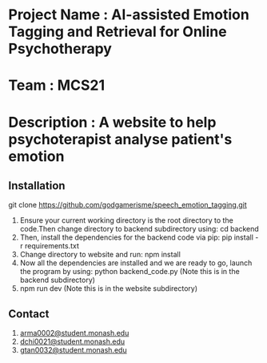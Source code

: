 # Project Name : AI-assisted Emotion Tagging and Retrieval for Online Psychotherapy

# Team : MCS21

# Description : A website to help psychoterapist analyse patient's emotion

## Installation

git clone https://github.com/godgamerisme/speech_emotion_tagging.git

1. Ensure your current working directory is the root directory to the code.Then change directory to backend subdirectory using:
   cd backend
2. Then, install the dependencies for the backend code via pip:
   pip install -r requirements.txt
3. Change directory to website and run:
   npm install
4. Now all the dependencies are installed and we are ready to go, launch the program by using:
   python backend_code.py (Note this is in the backend subdirectory)
5. npm run dev (Note this is in the website subdirectory)

## Contact

1. arma0002@student.monash.edu
2. dchi0021@student.monash.edu
3. gtan0032@student.monash.edu

